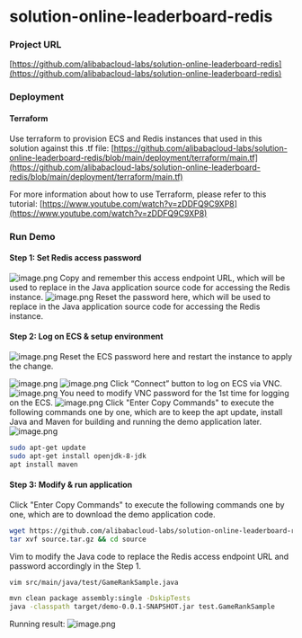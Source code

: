 # solution-online-leaderboard-redis

### Project URL
[https://github.com/alibabacloud-labs/solution-online-leaderboard-redis](https://github.com/alibabacloud-labs/solution-online-leaderboard-redis)


### Deployment
#### Terraform
Use terraform to provision ECS and Redis instances that used in this solution against this .tf file:
[https://github.com/alibabacloud-labs/solution-online-leaderboard-redis/blob/main/deployment/terraform/main.tf](https://github.com/alibabacloud-labs/solution-online-leaderboard-redis/blob/main/deployment/terraform/main.tf)


For more information about how to use Terraform, please refer to this tutorial: [https://www.youtube.com/watch?v=zDDFQ9C9XP8](https://www.youtube.com/watch?v=zDDFQ9C9XP8)


### Run Demo
#### Step 1: Set Redis access password
![image.png](https://intranetproxy.alipay.com/skylark/lark/0/2021/png/32590/1614587375187-45c11995-15e2-42c6-8e4b-651f8e433813.png#align=left&display=inline&height=682&margin=%5Bobject%20Object%5D&name=image.png&originHeight=682&originWidth=1275&size=264455&status=done&style=none&width=1275)
Copy and remember this access endpoint URL, which will be used to replace in the Java application source code for accessing the Redis instance.
![image.png](https://intranetproxy.alipay.com/skylark/lark/0/2021/png/32590/1614587502795-e5570d14-1f92-4ebe-a44d-9f6b3f377d31.png#align=left&display=inline&height=368&margin=%5Bobject%20Object%5D&name=image.png&originHeight=368&originWidth=1299&size=149230&status=done&style=none&width=1299)
Reset the password here, which will be used to replace in the Java application source code for accessing the Redis instance.


#### Step 2: Log on ECS & setup environment
![image.png](https://intranetproxy.alipay.com/skylark/lark/0/2021/png/32590/1614589525507-61c19a9c-1456-4d77-8c29-8cc635ccf693.png#align=left&display=inline&height=616&margin=%5Bobject%20Object%5D&name=image.png&originHeight=616&originWidth=1288&size=127500&status=done&style=none&width=1288)
Reset the ECS password here and restart the instance to apply the change.


![image.png](https://intranetproxy.alipay.com/skylark/lark/0/2021/png/32590/1614589615475-34d74563-beb2-47f4-8731-2493292c8f0a.png#align=left&display=inline&height=369&margin=%5Bobject%20Object%5D&name=image.png&originHeight=369&originWidth=957&size=49149&status=done&style=none&width=957)
![image.png](https://intranetproxy.alipay.com/skylark/lark/0/2021/png/32590/1614589655087-42f42ede-9529-46e6-a22c-a98bc6594219.png#align=left&display=inline&height=417&margin=%5Bobject%20Object%5D&name=image.png&originHeight=417&originWidth=645&size=41619&status=done&style=none&width=645)
Click “Connect” button to log on ECS via VNC.
![image.png](https://intranetproxy.alipay.com/skylark/lark/0/2021/png/32590/1614589704900-57f20754-057a-490a-8216-93a67b568e0d.png#align=left&display=inline&height=309&margin=%5Bobject%20Object%5D&name=image.png&originHeight=309&originWidth=599&size=21690&status=done&style=none&width=599)
You need to modify VNC password for the 1st time for logging on the ECS.
![image.png](https://intranetproxy.alipay.com/skylark/lark/0/2021/png/32590/1614589793620-c9fe3567-24a6-45a4-8991-e22930d799b7.png#align=left&display=inline&height=344&margin=%5Bobject%20Object%5D&name=image.png&originHeight=344&originWidth=811&size=31635&status=done&style=none&width=811)
Click "Enter Copy Commands" to execute the following commands one by one, which are to keep the apt update, install Java and Maven for building and running the demo application later.
![image.png](https://intranetproxy.alipay.com/skylark/lark/0/2021/png/32590/1614589881552-c1b88b7d-c419-43fb-8aa1-56814fdde8df.png#align=left&display=inline&height=228&margin=%5Bobject%20Object%5D&name=image.png&originHeight=228&originWidth=936&size=36896&status=done&style=none&width=936)
```bash
sudo apt-get update
sudo apt-get install openjdk-8-jdk
apt install maven
```






#### Step 3: Modify & run application
Click "Enter Copy Commands" to execute the following commands one by one, which are to download the demo application code.
```bash
wget https://github.com/alibabacloud-labs/solution-online-leaderboard-redis/raw/main/source.tar.gz
tar xvf source.tar.gz && cd source
```


Vim to modify the Java code to replace the Redis access endpoint URL and password accordingly in the Step 1.
```bash
vim src/main/java/test/GameRankSample.java
```
```bash
mvn clean package assembly:single -DskipTests
java -classpath target/demo-0.0.1-SNAPSHOT.jar test.GameRankSample
```
Running result:
![image.png](https://intranetproxy.alipay.com/skylark/lark/0/2021/png/32590/1614591573376-94005a7b-8f6c-406e-a18c-4124ddbff2ce.png#align=left&display=inline&height=814&margin=%5Bobject%20Object%5D&name=image.png&originHeight=814&originWidth=714&size=230960&status=done&style=none&width=714)
